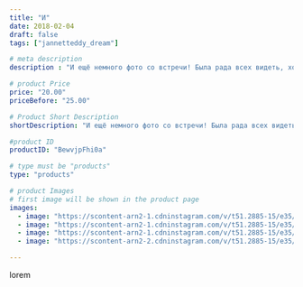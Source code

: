 ```yaml
---
title: "И"
date: 2018-02-04
draft: false
tags: ["jannetteddy_dream"]

# meta description
description : "И ещё немного фото со встречи! Была рада всех видеть, хоть вырвалась на пол часа 🙈😘#встречавыпускников #15летвыпуска #одноклассники"

# product Price
price: "20.00"
priceBefore: "25.00"

# Product Short Description
shortDescription: "И ещё немного фото со встречи! Была рада всех видеть, хоть вырвалась на пол часа 🙈😘#встречавыпускников #15летвыпуска #одноклассники"

#product ID
productID: "BewvjpFhi0a"

# type must be "products"
type: "products"

# product Images
# first image will be shown in the product page
images:
  - image: "https://scontent-arn2-1.cdninstagram.com/v/t51.2885-15/e35/26873030_559447321075906_9077862629380194304_n.jpg?_nc_ht=scontent-arn2-1.cdninstagram.com&_nc_cat=110&_nc_ohc=Sm95RMJ3-rUAX9034Sh&se=8&tp=1&oh=4204c802e12b06af2587659a9460a278&oe=605A2896&ig_cache_key=MTcwNzA3Mjg5OTg1NDM3MDA1Mw%3D%3D.2"
  - image: "https://scontent-arn2-1.cdninstagram.com/v/t51.2885-15/e35/26863748_402602556830022_3128105719119740928_n.jpg?_nc_ht=scontent-arn2-1.cdninstagram.com&_nc_cat=106&_nc_ohc=zV6JEROVDSwAX_tRHHw&se=7&tp=1&oh=65063fd498edcd8769b806c2de8b04a9&oe=605BB052&ig_cache_key=MTcwNzA3MjkyMjAyNTQ4MDg1MA%3D%3D.2"
  - image: "https://scontent-arn2-1.cdninstagram.com/v/t51.2885-15/e35/26867776_2130748323825064_5702794856221376512_n.jpg?_nc_ht=scontent-arn2-1.cdninstagram.com&_nc_cat=104&_nc_ohc=KDfoRy4NyvkAX_5UMAC&se=7&tp=1&oh=a368bcb9b7d75cb7d94f048429b0f0e6&oe=605CA851&ig_cache_key=MTcwNzA3MjkzMjY4NzQ4NjMzOQ%3D%3D.2"
  - image: "https://scontent-arn2-2.cdninstagram.com/v/t51.2885-15/e35/26868336_376713719406444_6133776742562660352_n.jpg?_nc_ht=scontent-arn2-2.cdninstagram.com&_nc_cat=100&_nc_ohc=lThhnf3xA1AAX8GI-AU&se=7&tp=1&oh=5673259220ba0aac839e9fb6b1787c8f&oe=605D7F3B&ig_cache_key=MTcwNzA3Mjk5MzEzNTg0MDc4Ng%3D%3D.2"

---
```

lorem
